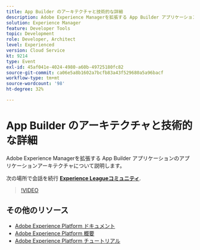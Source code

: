 ```yaml
---
title: App Builder のアーキテクチャと技術的な詳細
description: Adobe Experience Managerを拡張する App Builder アプリケーションのアプリケーションアーキテクチャについて説明します。
solution: Experience Manager
feature: Developer Tools
topic: Development
role: Developer, Architect
level: Experienced
version: Cloud Service
kt: 9214
type: Event
exl-id: 45af041e-4024-4980-a60b-49725180fc82
source-git-commit: ca06e5a8b1602a7bcfb83a43f529680a5a96bacf
workflow-type: tm+mt
source-wordcount: '98'
ht-degree: 32%

---
```


# App Builder のアーキテクチャと技術的な詳細

Adobe Experience Managerを拡張する App Builder アプリケーションのアプリケーションアーキテクチャについて説明します。

次の場所で会話を続行 **[Experience Leagueコミュニティ](https://adobe.ly/3uragoI)**.

>[!VIDEO](https://video.tv.adobe.com/v/337709/?quality=12&learn=on&hidetitle=true)

## その他のリソース

- [Adobe Experience Platform ドキュメント](https://experienceleague.adobe.com/docs/experience-platform.html?lang=ja)
- [Adobe Experience Platform 概要](https://experienceleague.adobe.com/docs/experience-platform/landing/home.html?lang=ja)
- [Adobe Experience Platform チュートリアル](https://experienceleague.adobe.com/docs/platform-learn/tutorials/overview.html?lang=ja)
